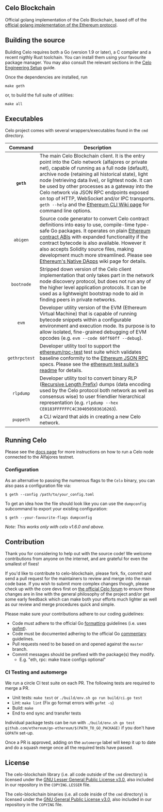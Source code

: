 ## Celo Blockchain

Official golang implementation of the Celo Blockchain, based off of the [official golang implementation of the Ethereum protocol](https://github.com/ethereum/go-ethereum).

## Building the source

Building Celo requires both a Go (version 1.9 or later), a C compiler and a recent nigthly Rust toolchain.
You can install them using your favourite package manager. You may also consult the relevant sections in the [Celo Engineering Setup](https://github.com/celo-org/celo-monorepo/blob/master/SETUP.md) guide.

Once the dependencies are installed, run

    make geth

or, to build the full suite of utilities:

    make all

## Executables

Celo project comes with several wrappers/executables found in the `cmd` directory.

| Command    | Description |
|:----------:|-------------|
| **`geth`** | The main Celo Blockchain client. It is the entry point into the Celo network (alfajores or private net), capable of running as a full node (default), archive node (retaining all historical state), light node (retrieving data live), or lightest node. It can be used by other processes as a gateway into the Celo network via JSON RPC endpoints exposed on top of HTTP, WebSocket and/or IPC transports. `geth --help` and the [Ethereum CLI Wiki page](https://github.com/ethereum/go-ethereum/wiki/Command-Line-Options) for command line options. |
| `abigen` | Source code generator to convert Celo contract definitions into easy to use, compile-time type-safe Go packages. It operates on plain [Ethereum contract ABIs](https://github.com/ethereum/wiki/wiki/Ethereum-Contract-ABI) with expanded functionality if the contract bytecode is also available. However it also accepts Solidity source files, making development much more streamlined. Please see [Ethereum's Native DApps](https://github.com/ethereum/go-ethereum/wiki/Native-DApps:-Go-bindings-to-Ethereum-contracts) wiki page for details. |
| `bootnode` | Stripped down version of the Celo client implementation that only takes part in the network node discovery protocol, but does not run any of the higher level application protocols. It can be used as a lightweight bootstrap node to aid in finding peers in private networks. |
| `evm` | Developer utility version of the EVM (Ethereum Virtual Machine) that is capable of running bytecode snippets within a configurable environment and execution mode. Its purpose is to allow isolated, fine-grained debugging of EVM opcodes (e.g. `evm --code 60ff60ff --debug`). |
| `gethrpctest` | Developer utility tool to support the [ethereum/rpc-test](https://github.com/ethereum/rpc-tests) test suite which validates baseline conformity to the [Ethereum JSON RPC](https://github.com/ethereum/wiki/wiki/JSON-RPC) specs. Please see the [ethereum test suite's readme](https://github.com/ethereum/rpc-tests/blob/master/README.md) for details. |
| `rlpdump` | Developer utility tool to convert binary RLP ([Recursive Length Prefix](https://github.com/ethereum/wiki/wiki/RLP)) dumps (data encoding used by the Celo protocol both network as well as consensus wise) to user friendlier hierarchical representation (e.g. `rlpdump --hex CE0183FFFFFFC4C304050583616263`). |
| `puppeth`    | a CLI wizard that aids in creating a new Celo network. |

## Running Celo

Please see the [docs page](https://docs.celo.org) for more instructions on how to run a Celo node connected to the Alfajores testnet.

### Configuration

As an alternative to passing the numerous flags to the `Celo` binary, you can also pass a configuration file via:

```
$ geth --config /path/to/your_config.toml
```

To get an idea how the file should look like you can use the `dumpconfig` subcommand to export your existing configuration:

```
$ geth --your-favourite-flags dumpconfig
```

*Note: This works only with celo v1.6.0 and above.*

## Contribution

Thank you for considering to help out with the source code! We welcome contributions from
anyone on the internet, and are grateful for even the smallest of fixes!

If you'd like to contribute to celo-blockchain, please fork, fix, commit and send a pull request
for the maintainers to review and merge into the main code base. If you wish to submit more
complex changes though, please check up with the core devs first on [the official Celo forum](https://forum.celo.org/c/protocol)
to ensure those changes are in line with the general philosophy of the project and/or get some
early feedback which can make both your efforts much lighter as well as our review and merge
procedures quick and simple.

Please make sure your contributions adhere to our coding guidelines:

 * Code must adhere to the official Go [formatting](https://golang.org/doc/effective_go.html#formatting) guidelines (i.e. uses [gofmt](https://golang.org/cmd/gofmt/)).
 * Code must be documented adhering to the official Go [commentary](https://golang.org/doc/effective_go.html#commentary) guidelines.
 * Pull requests need to be based on and opened against the `master` branch.
 * Commit messages should be prefixed with the package(s) they modify.
   * E.g. "eth, rpc: make trace configs optional"

### CI Testing and automerge

We run a circle CI test suite on each PR. The following tests are required to
merge a PR.
  * Unit tests: `make test` or `./build/env.sh go run build/ci.go test`
  * Lint: `make lint` (Fix go format errors with `gofmt -s`)
  * Build: `make`
  * End to end sync and transfer tests


Individual package tests can be run with
`./build/env.sh go test github.com/ethereum/go-ethereum/$(PATH_TO_GO_PACKAGE)`
if you don't have `GOPATH` set-up.


Once a PR is approved, adding on the `automerge` label will keep it up to date
and do a squash merge once all the required tests have passed.


## License

The celo-blockchain library (i.e. all code outside of the `cmd` directory) is licensed under the
[GNU Lesser General Public License v3.0](https://www.gnu.org/licenses/lgpl-3.0.en.html), also
included in our repository in the `COPYING.LESSER` file.

The celo-blockchain binaries (i.e. all code inside of the `cmd` directory) is licensed under the
[GNU General Public License v3.0](https://www.gnu.org/licenses/gpl-3.0.en.html), also included
in our repository in the `COPYING` file.
